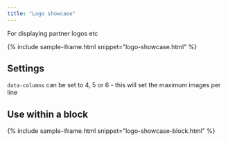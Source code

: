 ```yaml
---
title: "Logo showcase"
---
```


For displaying partner logos etc

{% include sample-iframe.html snippet="logo-showcase.html" %}

## Settings

`data-columns` can be set to 4, 5 or 6 - this will set the maximum images per line

## Use within a block

{% include sample-iframe.html snippet="logo-showcase-block.html" %}
